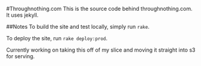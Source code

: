 #Throughnothing.com
This is the source code behind throughnothing.com.  It uses jekyll.

##Notes
To build the site and test locally, simply run `rake`.

To deploy the site, run `rake deploy:prod`.

Currently working on taking this off of my slice and moving it straight into s3 for serving.
